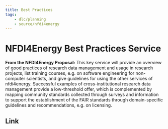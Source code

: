 ```yaml
---
title: Best Practices
tags:
    - dlc/planning
    - source/nfdi4energy
---
```

# NFDI4Energy Best Practices Service
**From the NFDI4Energy Proposal:** This key service will provide an overview of good practices of research data management and usage in research projects, list training courses, e.g. on software engineering for non-computer scientists, and give guidelines for using the other services of nfdi4energy. Successful examples of cross-institutional research data management provide a low-threshold offer, which is complemented by mapping community standards collected through surveys and information to support the establishment of the FAIR standards through domain-specific guidelines and recommendations, e.g. on licensing.

## Link
